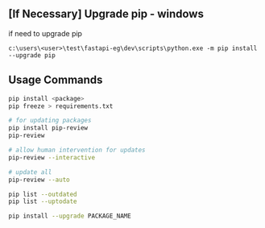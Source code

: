 ## [If Necessary] Upgrade pip - windows

if need to upgrade pip

```
c:\users\<user>\test\fastapi-eg\dev\scripts\python.exe -m pip install --upgrade pip
```

## Usage Commands

```bash
pip install <package>
pip freeze > requirements.txt

# for updating packages
pip install pip-review
pip-review

# allow human intervention for updates
pip-review --interactive

# update all
pip-review --auto

pip list --outdated
pip list --uptodate

pip install --upgrade PACKAGE_NAME
```
